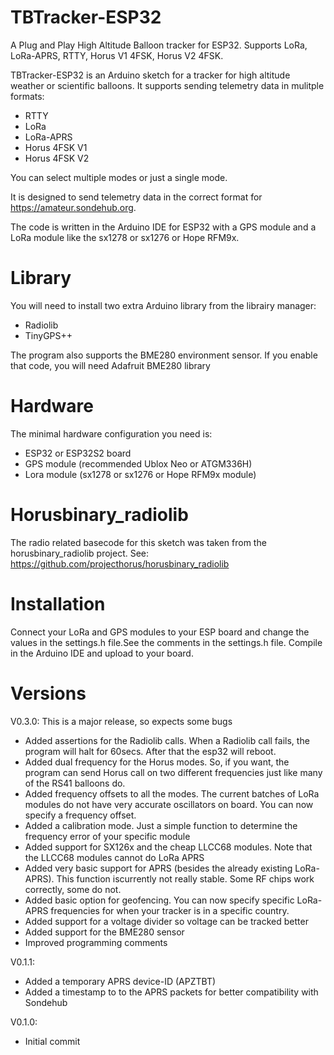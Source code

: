 # TBTracker-ESP32
A Plug and Play High Altitude Balloon tracker for ESP32. Supports LoRa, LoRa-APRS, RTTY, Horus V1 4FSK, Horus V2 4FSK.

TBTracker-ESP32 is an Arduino sketch for a tracker for high altitude weather or scientific balloons. 
It supports sending telemetry data in mulitple formats:
- RTTY
- LoRa
- LoRa-APRS
- Horus 4FSK V1
- Horus 4FSK V2

You can select multiple modes or just a single mode.

It is designed to send telemetry data in the correct format for https://amateur.sondehub.org.

The code is written in the Arduino IDE for ESP32 with a GPS module and a LoRa module like the sx1278 or sx1276 or Hope RFM9x.

# Library
You will need to install two extra Arduino library from the librairy manager:
- Radiolib
- TinyGPS++

The program also supports the BME280 environment sensor. If you enable that code, you will need Adafruit BME280 library


# Hardware
The minimal hardware configuration you need is:
- ESP32 or ESP32S2 board
- GPS module (recommended Ublox Neo or ATGM336H)
- Lora module (sx1278 or sx1276 or Hope RFM9x module)

# Horusbinary_radiolib
The radio related basecode for this sketch was taken from the horusbinary_radiolib project.
See: https://github.com/projecthorus/horusbinary_radiolib

# Installation
Connect your LoRa and GPS modules to your ESP board and change the values in the settings.h file.See the comments in the settings.h file. Compile in the Arduino IDE and upload to your board.

# Versions

V0.3.0:
This is a major release, so expects some bugs
- Added assertions for the Radiolib calls. When a Radiolib call fails, the program will halt for 60secs. After that the esp32 will reboot.
- Added dual frequency for the Horus modes. So, if you want, the program can send Horus call on two different frequencies just like many of the RS41 balloons do.
- Added frequency offsets to all the modes. The current batches of LoRa modules do not have very accurate oscillators on board. You can now specify a frequency offset.
- Added a calibration mode. Just a simple function to determine the frequency error of your specific module
- Added support for SX126x and the cheap LLCC68 modules. Note that the LLCC68 modules cannot do LoRa APRS
- Added very basic support for APRS (besides the already existing LoRa-APRS). This function iscurrently not really stable. Some RF chips work correctly, some do not.
- Added basic option for geofencing. You can now specify specific LoRa-APRS frequencies for when your tracker is in a specific country.
- Added support for a voltage divider so voltage can be tracked better
- Added support for the BME280 sensor
- Improved programming comments

V0.1.1:  
- Added a temporary APRS device-ID (APZTBT)
- Added a timestamp to to the APRS packets for better compatibility with Sondehub

V0.1.0:
- Initial commit
 

